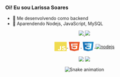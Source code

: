 ### Oi! Eu sou Larissa Soares 

- 🔭 Me desenvolvendo como backend
- 🌱 Aparendendo Nodejs, JavaScript, MySQL

<div align="center">
  <a href="https://github.com/techcomlari">
  <img height="180em" src="https://github-readme-stats.vercel.app/api?username=techcomlari&show_icons=true&theme=rose_pine&include_all_commits=true&count_private=true"/>
  <img height="180em" src="https://github-readme-stats.vercel.app/api/top-langs/?username=techcomlari&layout=compact&langs_count=7&theme=rose_pine"/>
</div>

<div align="center" valign="top"><br>
  <img align="center" alt="Js" height="30" width="40" src="https://raw.githubusercontent.com/devicons/devicon/master/icons/javascript/javascript-plain.svg">
  <img align="center" alt="HTML" height="30" width="40" src="https://raw.githubusercontent.com/devicons/devicon/master/icons/html5/html5-original.svg">
  <img align="center" alt="CSS" height="30" width="40" src="https://raw.githubusercontent.com/devicons/devicon/master/icons/css3/css3-original.svg">
  <img align="center" alt="nodejs" height="30" width="40" src="https://cdn.worldvectorlogo.com/logos/nodejs-icon.svg">

</div><br>

<div align="center">
  <a href="https://www.instagram.com/techcomlari/" target="_blank"><img src="https://img.shields.io/badge/-Instagram-%23E4405F?style=for-the-badge&logo=instagram&logoColor=white" target="_blank"></a>
  <a href="https://www.linkedin.com/in/larissa-soares-tech/" target="_blank"><img src="https://img.shields.io/badge/-LinkedIn-%230077B5?style=for-the-badge&logo=linkedin&logoColor=white" target="_blank"></a> 
</div>

<div align="center">
  
  ![Snake animation](https://github.com/techcomlari/techcomlari/blob/output/github-contribution-grid-snake.svg)
  
</div>



